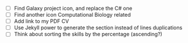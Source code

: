 - [ ] Find Galaxy project icon, and replace the C# one
- [ ] Find another icon Computational Biology related
- [ ] Add link to my PDF CV
- [ ] Use Jekyll power to generate the section instead of lines duplications
- [ ] Think about sorting the skills by the percentage (ascending?)
